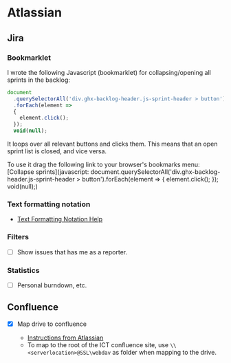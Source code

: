 # Atlassian

## Jira

### Bookmarklet

I wrote the following Javascript (bookmarklet) for collapsing/opening all sprints in the backlog:

```javascript
document
  .querySelectorAll('div.ghx-backlog-header.js-sprint-header > button')
  .forEach(element =>
  {
    element.click();
  });
  void(null);
```

It loops over all relevant buttons and clicks them. This means that an open sprint list is closed, and vice versa.

To use it drag the following link to your browser's bookmarks menu: [Collapse sprints](javascript: document.querySelectorAll('div.ghx-backlog-header.js-sprint-header > button').forEach(element => { element.click(); }); void(null);)

### Text formatting notation

* [Text Formatting Notation Help](https://jira.atlassian.com/secure/WikiRendererHelpAction.jspa?section=all)

### Filters

* [ ] Show issues that has me as a reporter.

### Statistics

* [ ] Personal burndown, etc.


## Confluence

* [x] Map drive to confluence

  - [Instructions from Atlassian](https://confluence.atlassian.com/doc/configuring-a-webdav-client-for-confluence-148044.html#ConfiguringaWebDAVclientforConfluence-windowsnetworkdrive)
  - To map to the root of the ICT confluence site, use `\\<serverlocation>@SSL\webdav` as folder when mapping to the drive.
